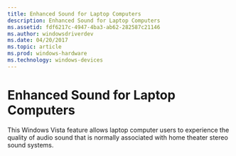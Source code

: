 ```yaml
---
title: Enhanced Sound for Laptop Computers
description: Enhanced Sound for Laptop Computers
ms.assetid: fdf6217c-4947-4ba3-ab62-282587c21146
ms.author: windowsdriverdev
ms.date: 04/20/2017
ms.topic: article
ms.prod: windows-hardware
ms.technology: windows-devices
---
```


# Enhanced Sound for Laptop Computers


This Windows Vista feature allows laptop computer users to experience the quality of audio sound that is normally associated with home theater stereo sound systems.

 

 




